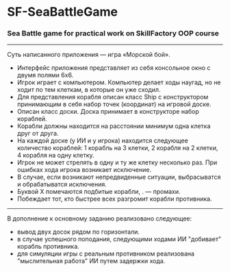 # SF-SeaBattleGame

### Sea Battle game for practical work on SkillFactory OOP course

-----

Суть написанного приложения — игра «Морской бой».

- Интерфейс приложения представляет из себя консольное окно с двумя полями 6х6.
- Игрок играет с компьютером. Компьютер делает ходы наугад, но не ходит по тем клеткам, в которые он уже сходил.
- Для представления корабля описан класс Ship с конструктором принимающим в себя набор точек (координат) на игровой доске.
- Описан класс доски. Доска принимает в конструкторе набор кораблей.
- Корабли должны находится на расстоянии минимум одна клетка друг от друга.
- На каждой доске (у ИИ и у игрока) находится следующее количество кораблей: 1 корабль на 3 клетки, 2 корабля на 2 клетки, 4 корабля на одну клетку.
- Игрок не может стрелять в одну и ту же клетку несколько раз. При ошибках хода игрока возникает исключение.
- В случае, если возникают непредвиденные ситуации, выбрасыватся и обрабатыватся исключения.
- Буквой X помечаются подбитые корабли, . — промахи.
- Побеждает тот, кто быстрее всех разгромит корабли противника.

-----
В дополнение к основному заданию реализовано следующее:
- вывод двух досок рядом по горизонтали. 
- в случае успешного поподания, следующими ходами ИИ "добивает" корабль противника.
- для симуляции игры с реальным противником реализована "мыслительная работа" ИИ путем задержки хода.      
              
